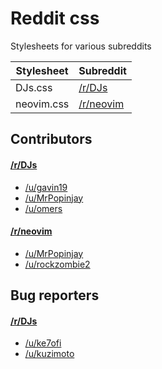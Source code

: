 # Reddit css

Stylesheets for various subreddits

Stylesheet | Subreddit
---------- | ---
DJs.css    | [/r/DJs](http://www.reddit.com/r/DJs)
neovim.css    | [/r/neovim](http://www.reddit.com/r/neovim)

## Contributors

#### [/r/DJs](http://www.reddit.com/r/DJs)

* [/u/gavin19](http://www.reddit.com/u/gavin19)
* [/u/MrPopinjay](http://www.reddit.com/u/MrPopinjay)
* [/u/omers](http://www.reddit.com/u/omers)


#### [/r/neovim](http://www.reddit.com/r/neovim)

* [/u/MrPopinjay](http://www.reddit.com/u/MrPopinjay)
* [/u/rockzombie2](http://www.reddit.com/u/rockzombie2)


## Bug reporters

#### [/r/DJs](http://www.reddit.com/r/DJs)

* [/u/ke7ofi](http://www.reddit.com/u/ke7ofi)
* [/u/kuzimoto](http://www.reddit.com/u/kuzimoto)
